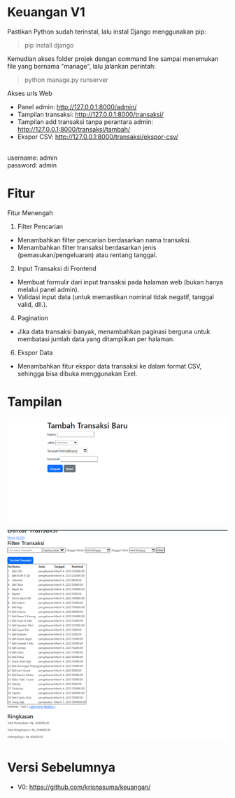 # Keuangan V1

Pastikan Python sudah terinstal, lalu instal Django menggunakan pip:
<br>
>pip install django

Kemudian akses folder projek dengan command line sampai menemukan file yang bernama "manage", lalu jalankan perintah: 
<br>
>python manage.py runserver

Akses urls Web
* Panel admin: http://127.0.0.1:8000/admin/
* Tampilan transaksi: http://127.0.0.1:8000/transaksi/
* Tampilan add transaksi tanpa perantara admin: http://127.0.0.1:8000/transaksi/tambah/
* Ekspor CSV: http://127.0.0.1:8000/transaksi/ekspor-csv/

<br>
username: admin
<br>
password: admin

# Fitur
Fitur Menengah
<br>
1. Filter Pencarian
* Menambahkan filter pencarian berdasarkan nama transaksi.
* Menambahkan filter transaksi berdasarkan jenis (pemasukan/pengeluaran) atau rentang tanggal.

2. Input Transaksi di Frontend
* Membuat formulir dari input transaksi pada halaman web (bukan hanya melalui panel admin).
* Validasi input data (untuk memastikan nominal tidak negatif, tanggal valid, dll.).
  
4. Pagination
* Jika data transaksi banyak, menambahkan paginasi berguna untuk membatasi jumlah data yang ditampilkan per halaman.
  
6. Ekspor Data
* Menambahkan fitur ekspor data transaksi ke dalam format CSV, sehingga bisa dibuka menggunakan Exel.

# Tampilan

![Sample Image](https://github.com/krisnasuma/keuangan1/blob/main/TampilaFormAddData.PNG)

![Sample Image](https://github.com/krisnasuma/keuangan1/blob/main/TampilanV1.PNG)

# Versi Sebelumnya
* V0: https://github.com/krisnasuma/keuangan/
